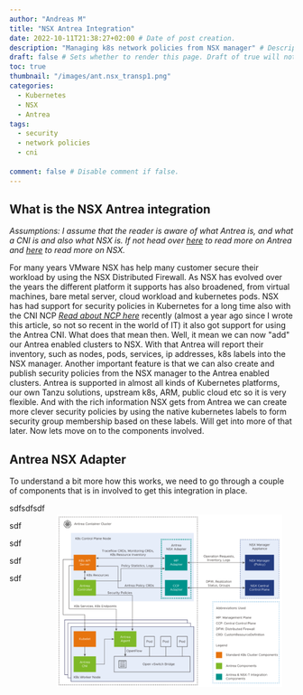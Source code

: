 ```yaml
---
author: "Andreas M"
title: "NSX Antrea Integration"
date: 2022-10-11T21:38:27+02:00 # Date of post creation.
description: "Managing k8s network policies from NSX manager" # Description used for search engine.
draft: false # Sets whether to render this page. Draft of true will not be rendered.
toc: true
thumbnail: "/images/ant.nsx_transp1.png"
categories:
  - Kubernetes
  - NSX
  - Antrea
tags:
  - security
  - network policies
  - cni

comment: false # Disable comment if false.
---
```




## What is the NSX Antrea integration 

 *Assumptions: I assume that the reader is aware of what Antrea is, and what a CNI is and also what NSX is. If not head over [here](http://antrea.io) to read more on Antrea and [here](https://www.vmware.com/products/nsx.html) to read more on NSX.* 

For many years VMware NSX has help many customer secure their workload by using the NSX Distributed Firewall. As NSX has evolved over the years the different platform it supports has also broadened, from virtual machines, bare metal server, cloud workload and kubernetes pods. NSX has had support for security policies in Kubernetes for a long time also with the CNI NCP [*Read about NCP here*](https://docs.vmware.com/en/VMware-NSX-T-Data-Center/3.2/ncp-kubernetes/GUID-52A92986-0FDF-43A5-A7BB-C037889F7559.html) recently (almost a year ago since I wrote this article, so not so recent in the world of IT) it also got support for using the Antrea CNI.  What does that mean then. Well, it mean we can now "add" our Antrea enabled clusters to NSX. With that Antrea will report their inventory, such as nodes, pods, services, ip addresses, k8s labels into the NSX manager. Another important feature is that we can also create and publish security policies from the NSX manager to the Antrea enabled clusters. Antrea is supported in almost all kinds of Kubernetes platforms, our own Tanzu solutions, upstream k8s, ARM, public cloud etc so it is very flexible. And with the rich information NSX gets from Antrea we can create more clever security policies by using the native kubernetes labels to form security group membership based on these labels. Will get into more of that later. Now lets move on to the components involved. 

## Antrea NSX Adapter

To understand a bit more how this works, we need to go through a couple of components that is in involved to get this integration in place. 



<img style="float:right; width:400px; margin: 20px;" src="images/image-20221012090004765.png">

sdfsdfsdf

sdf

sdf

sdf

sdf
